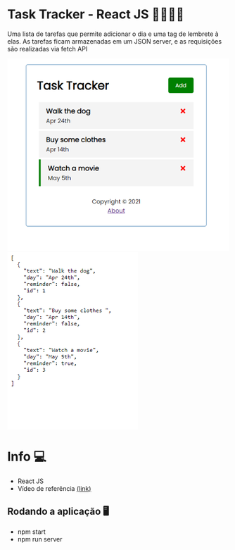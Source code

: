 # Task Tracker - React JS 📝👨🏽‍💻

Uma lista de tarefas que permite adicionar o dia e uma tag de lembrete à elas. As tarefas ficam armazenadas em um JSON server, e as requisições são realizadas via fetch API 

![](readmefiles/Screenshot_60.png)
![](readmefiles/Screenshot_61.png)


# Info 💻

- React JS
- Vídeo de referência [(link)](https://www.youtube.com/watch?v=w7ejDZ8SWv8&t=4800s)



## Rodando a aplicação 🖥

- npm start
- npm run server 


